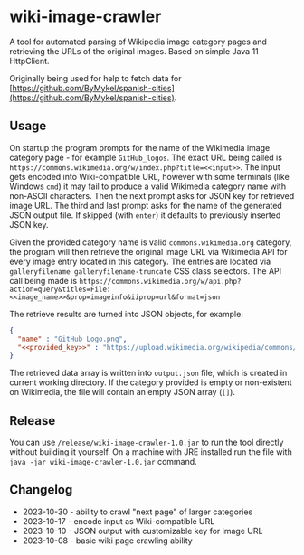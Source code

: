 # wiki-image-crawler

A tool for automated parsing of Wikipedia image category pages and retrieving the URLs of the original images. Based on simple Java 11 HttpClient.

Originally being used for help to fetch data for [https://github.com/ByMykel/spanish-cities](https://github.com/ByMykel/spanish-cities).

## Usage

On startup the program prompts for the name of the Wikimedia image category page - for example `GitHub_logos`. The exact URL being called is `https://commons.wikimedia.org/w/index.php?title=<<input>>`. The input gets encoded into Wiki-compatible URL, however with some terminals (like Windows `cmd`) it may fail to produce a valid Wikimedia category name with non-ASCII characters. Then the next prompt asks for JSON key for retrieved image URL. The third and last prompt asks for the name of the generated JSON output file. If skipped (with `enter`) it defaults to previously inserted JSON key.

Given the provided category name is valid `commons.wikimedia.org` category, the program will then retrieve the original image URL via Wikimedia API for every image entry located in this category. The entries are located via `galleryfilename galleryfilename-truncate` CSS class selectors. The API call being made is `https://commons.wikimedia.org/w/api.php?action=query&titles=File:<<image_name>>&prop=imageinfo&iiprop=url&format=json`

The retrieve results are turned into JSON objects, for example:

```json
{
  "name" : "GitHub Logo.png",
  "<<provided_key>>" : "https://upload.wikimedia.org/wikipedia/commons/5/54/GitHub_Logo.png"
}
```

The retrieved data array is written into `output.json` file, which is created in current working directory. If the category provided is empty or non-existent on Wikimedia, the file will contain an empty JSON array (`[]`).

## Release

You can use `/release/wiki-image-crawler-1.0.jar` to run the tool directly without building it yourself. On a machine with JRE installed run the file with `java -jar wiki-image-crawler-1.0.jar` command.

## Changelog
* 2023-10-30 - ability to crawl "next page" of larger categories
* 2023-10-17 - encode input as Wiki-compatible URL
* 2023-10-10 - JSON output with customizable key for image URL
* 2023-10-08 - basic wiki page crawling ability
